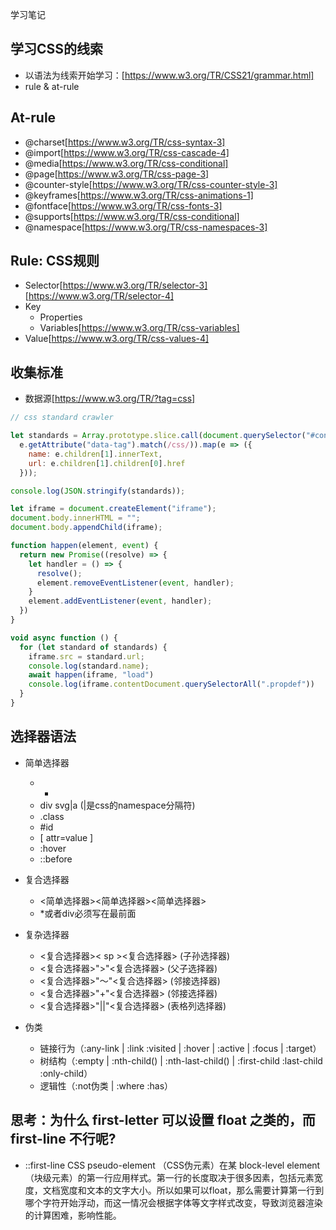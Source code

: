 学习笔记

## 学习CSS的线索

- 以语法为线索开始学习：[https://www.w3.org/TR/CSS21/grammar.html]
- rule & at-rule


## At-rule

- @charset[https://www.w3.org/TR/css-syntax-3]
- @import[https://www.w3.org/TR/css-cascade-4]
- @media[https://www.w3.org/TR/css-conditional]
- @page[https://www.w3.org/TR/css-page-3]
- @counter-style[https://www.w3.org/TR/css-counter-style-3]
- @keyframes[https://www.w3.org/TR/css-animations-1]
- @fontface[https://www.w3.org/TR/css-fonts-3]
- @supports[https://www.w3.org/TR/css-conditional]
- @namespace[https://www.w3.org/TR/css-namespaces-3]


## Rule: CSS规则

- Selector[https://www.w3.org/TR/selector-3] [https://www.w3.org/TR/selector-4]
- Key
  - Properties
  - Variables[https://www.w3.org/TR/css-variables]
- Value[https://www.w3.org/TR/css-values-4]


## 收集标准

- 数据源[https://www.w3.org/TR/?tag=css]

```javascript
// css standard crawler

let standards = Array.prototype.slice.call(document.querySelector("#container").children).filter(e =>
  e.getAttribute("data-tag").match(/css/)).map(e => ({
    name: e.children[1].innerText, 
    url: e.children[1].children[0].href
  }));

console.log(JSON.stringify(standards));

let iframe = document.createElement("iframe");
document.body.innerHTML = "";
document.body.appendChild(iframe);

function happen(element, event) {
  return new Promise((resolve) => {
    let handler = () => {
      resolve();
      element.removeEventListener(event, handler);
    }
    element.addEventListener(event, handler);
  })
}

void async function () {
  for (let standard of standards) {
    iframe.src = standard.url;
    console.log(standard.name);
    await happen(iframe, "load")
    console.log(iframe.contentDocument.querySelectorAll(".propdef"))
  }
}
```


## 选择器语法

- 简单选择器
  - *
  - div svg|a (|是css的namespace分隔符)
  - .class
  - #id
  - [ attr=value ]
  - :hover
  - ::before

- 复合选择器
  - <简单选择器><简单选择器><简单选择器>
  - *或者div必须写在最前面

- 复杂选择器
  - <复合选择器>< sp ><复合选择器> (子孙选择器)
  - <复合选择器>">"<复合选择器> (父子选择器)
  - <复合选择器>"～"<复合选择器> (邻接选择器)
  - <复合选择器>"+"<复合选择器> (邻接选择器)
  - <复合选择器>"||"<复合选择器> (表格列选择器)

- 伪类
  - 链接行为（:any-link | :link :visited | :hover | :active | :focus | :target）
  - 树结构（:empty | :nth-child() | :nth-last-child() | :first-child :last-child :only-child）
  - 逻辑性（:not伪类 | :where :has）


## 思考：为什么 first-letter 可以设置 float 之类的，而 first-line 不行呢?

- ::first-line CSS pseudo-element （CSS伪元素）在某 block-level element （块级元素）的第一行应用样式。第一行的长度取决于很多因素，包括元素宽度，文档宽度和文本的文字大小。所以如果可以float，那么需要计算第一行到哪个字符开始浮动，而这一情况会根据字体等文字样式改变，导致浏览器渲染的计算困难，影响性能。